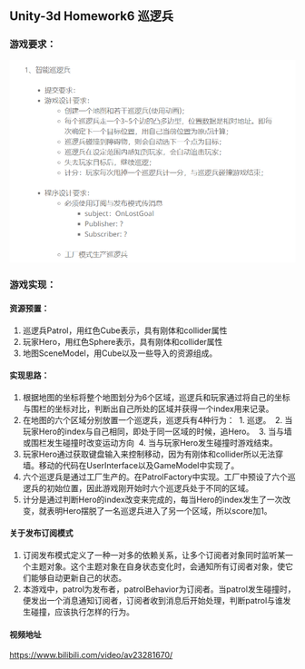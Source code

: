 
## Unity-3d Homework6 巡逻兵

### 游戏要求：
![requirements](../Unity3d-pics/patrol.png)

### 游戏实现：
#### 资源预置：
1. 巡逻兵Patrol，用红色Cube表示，具有刚体和collider属性
2. 玩家Hero，用红色Sphere表示，具有刚体和collider属性
3. 地图SceneModel，用Cube以及一些导入的资源组成。
#### 实现思路：
1. 根据地图的坐标将整个地图划分为6个区域，巡逻兵和玩家通过将自己的坐标与围栏的坐标对比，判断出自己所处的区域并获得一个index用来记录。
2. 在地图的六个区域分别放置一个巡逻兵，巡逻兵有4种行为：
  1. 巡逻。
  2. 当玩家Hero的index与自己相同，即处于同一区域的时候，追Hero。
  3. 当与墙或围栏发生碰撞时改变运动方向
  4. 当与玩家Hero发生碰撞时游戏结束。
3. 玩家Hero通过获取键盘输入来控制移动，因为有刚体和collider所以无法穿墙。移动的代码在UserInterface以及GameModel中实现了。
4. 六个巡逻兵是通过工厂生产的。在PatrolFactory中实现。工厂中预设了六个巡逻兵的初始位置，因此游戏刚开始时六个巡逻兵处于不同的区域。
5. 计分是通过判断Hero的index改变来完成的，每当Hero的index发生了一次改变，就表明Hero摆脱了一名巡逻兵进入了另一个区域，所以score加1。

#### 关于发布订阅模式
1. 订阅发布模式定义了一种一对多的依赖关系，让多个订阅者对象同时监听某一个主题对象。这个主题对象在自身状态变化时，会通知所有订阅者对象，使它们能够自动更新自己的状态。
2. 本游戏中，patrol为发布者，patrolBehavior为订阅者。当patrol发生碰撞时，便发出一个消息通知订阅者，订阅者收到消息后开始处理，判断patrol与谁发生碰撞，应该执行怎样的行为。

#### 视频地址
 https://www.bilibili.com/video/av23281670/

